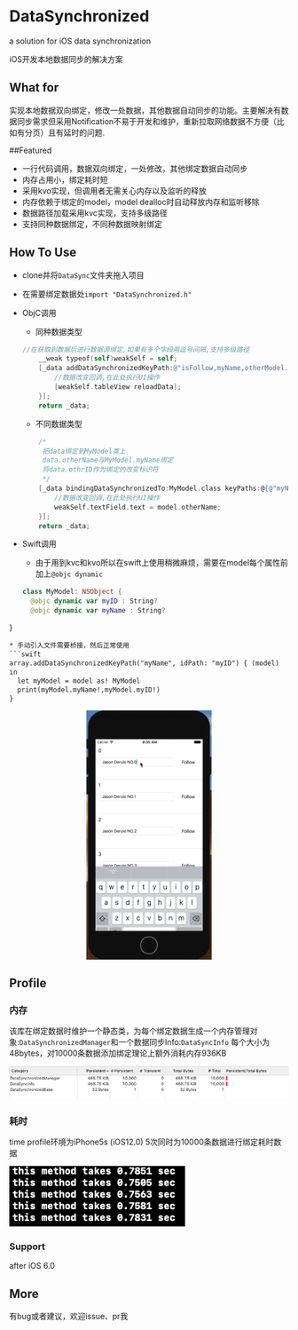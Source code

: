 

# DataSynchronized

a solution for iOS data synchronization

iOS开发本地数据同步的解决方案

## What for

实现本地数据双向绑定，修改一处数据，其他数据自动同步的功能。主要解决有数据同步需求但采用Notification不易于开发和维护，重新拉取网络数据不方便（比如有分页）且有延时的问题.

##Featured

* 一行代码调用，数据双向绑定，一处修改，其他绑定数据自动同步
* 内存占用小，绑定耗时短
* 采用kvo实现，但调用者无需关心内存以及监听的释放
* 内存依赖于绑定的model，model dealloc时自动释放内存和监听移除
* 数据路径加载采用kvc实现，支持多级路径
* 支持同种数据绑定，不同种数据映射绑定

## How To Use

* clone并将```DataSync```文件夹拖入项目

* 在需要绑定数据处```import "DataSynchronized.h"```

* ObjC调用
  * 同种数据类型

  ```objective-c
  //在获取到数据后进行数据源绑定,如果有多个字段用逗号间隔,支持多级路径
      __weak typeof(self)weakSelf = self;
      [_data addDataSynchronizedKeyPath:@"isFollow,myName,otherModel.otherName" IDPath:@"myID" onChange:^(MyModel *  _Nonnull model) {
          //数据改变回调,在此处执行UI操作
          [weakSelf.tableView reloadData];
      }];
      return _data;
  ```
    * 不同数据类型

  ```objective-c
      /*
       把data绑定到MyModel类上
       data.otherName与MyModel.myName绑定
       将data.othrID作为绑定的改变标识符
       */
      [_data bindingDataSynchronizedTo:MyModel.class keyPaths:@{@"myName":@"otherName"} IDPath:@"otherID" onChange:^(OtherModel * _Nonnull model) {
          //数据改变回调,在此处执行UI操作
          weakSelf.textField.text = model.otherName;
      }];
      return _data;
  ```
* Swift调用
  
  * 由于用到kvc和kvo所以在swift上使用稍微麻烦，需要在model每个属性前加上```@objc dynamic```
  ```swift
  class MyModel: NSObject {
    @objc dynamic var myID : String?
    @objc dynamic var myName : String?
}
  ```
  * 手动引入文件需要桥接，然后正常使用
  ```swift
  array.addDataSynchronizedKeyPath("myName", idPath: "myID") { (model) in
    let myModel = model as! MyModel
    print(myModel.myName!,myModel.myID!)
  }
  ```
  
  <div  align="center">    
  <img src="DocAssets/dataSyncGif.gif" width = "45%" height = "45%" alt="DataSyncGif" align=center />
  </div>

## Profile
### 内存

该库在绑定数据时维护一个静态类，为每个绑定数据生成一个内存管理对象:```DataSynchronizedManager```和一个数据同步Info:```DataSyncInfo``` 每个大小为48bytes，对10000条数据添加绑定理论上额外消耗内存936KB

![memory_profile](DocAssets/memoryProfile.png)

### 耗时

time profile环境为iPhone5s (iOS12.0)
5次同时为10000条数据进行绑定耗时数据

![time_profile](DocAssets/timeProfile.png)

### Support

after iOS 6.0

## More

有bug或者建议，欢迎issue、pr我


